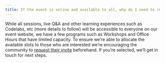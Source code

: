 ```yaml
---
title: If the event is online and available to all, why do I need to request an invite or register?
---
```


While all sessions, live Q&A and other learning experiences such as Codelabs, etc (more details to follow) will be accessible to everyone on our event website, we have a few programs such as Workshops and Office Hours that have limited capacity. To ensure we’re able to allocate the available slots to those who are interested we’re encouraging the community to <a href="https://events.withgoogle.com/chrome-dev-summit-2020/registrations/new/" target="_blank" rel="noopener noreferrer">request their invite</a> beforehand. If you’re selected, we’ll get in touch for next steps.
